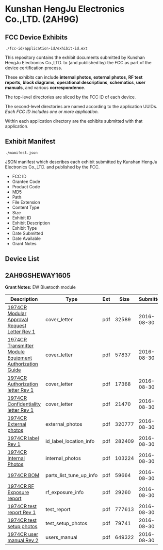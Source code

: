 # Kunshan HengJu Electronics Co.,LTD. (2AH9G)
## FCC Device Exhibits

```
./fcc-id/application-id/exhibit-id.ext
```

This repository contains the exhibit documents submitted by Kunshan HengJu Electronics Co.,LTD. to (and published by) the FCC as part of the device certification process.

These exhibits can include **internal photos**, **external photos**, **RF test reports**, **block diagrams**, **operational descriptions**, **schematics**, **user manuals**, and various **correspondence**.

The top-level directories are sliced by the FCC ID of each device.

The second-level directories are named according to the application UUIDs. *Each FCC ID includes one or more application.*

Within each application directory are the exhibits submitted with that application. 

## Exhibit Manifest

```
./manifest.json
```

JSON manifest which describes each exhibit submitted by Kunshan HengJu Electronics Co.,LTD. and published by the FCC.

- FCC ID
- Grantee Code
- Product Code
- MD5
- Path
- File Extension
- Content Type
- Size
- Exhibit ID
- Exhibit Description
- Exhibit Type
- Date Submitted
- Date Available
- Grant Notes

## Device List
## 2AH9GSHEWAY1605
**Grant Notes:** EW Bluetooth module

| Description | Type | Ext | Size | Submitted | Available |
| ----------- | ---- | --- | ---- | --------- | --------- |
| [1974CR Modular Approval Request Letter Rev 1](2AH9GSHEWAY1605/9f386ad6ea3ae579d44611a54d61f57e/3115867.pdf) | cover_letter | pdf | 32589 | 2016-08-30 | 2016-08-31 |
| [1974CR Transmitter Module Equipment Authorization Guide](2AH9GSHEWAY1605/9f386ad6ea3ae579d44611a54d61f57e/3115868.pdf) | cover_letter | pdf | 57837 | 2016-08-30 | 2016-08-31 |
| [1974CR  Authorization letter Rev 1](2AH9GSHEWAY1605/9f386ad6ea3ae579d44611a54d61f57e/3115870.pdf) | cover_letter | pdf | 17368 | 2016-08-30 | 2016-08-31 |
| [1974CR  Confidentiality letter Rev 1](2AH9GSHEWAY1605/9f386ad6ea3ae579d44611a54d61f57e/3115871.pdf) | cover_letter | pdf | 21470 | 2016-08-30 | 2016-08-31 |
| [1974CR External photos](2AH9GSHEWAY1605/9f386ad6ea3ae579d44611a54d61f57e/3115872.pdf) | external_photos | pdf | 320777 | 2016-08-30 | 2016-08-31 |
| [1974CR  label Rev 1](2AH9GSHEWAY1605/9f386ad6ea3ae579d44611a54d61f57e/3115874.pdf) | id_label_location_info | pdf | 282409 | 2016-08-30 | 2016-08-31 |
| [1974CR Internal Photos](2AH9GSHEWAY1605/9f386ad6ea3ae579d44611a54d61f57e/3115873.pdf) | internal_photos | pdf | 103224 | 2016-08-30 | 2016-08-31 |
| [1974CR BOM](2AH9GSHEWAY1605/9f386ad6ea3ae579d44611a54d61f57e/3115876.pdf) | parts_list_tune_up_info | pdf | 59664 | 2016-08-30 | 2016-08-31 |
| [1974CR RF Exposure report](2AH9GSHEWAY1605/9f386ad6ea3ae579d44611a54d61f57e/3115877.pdf) | rf_exposure_info | pdf | 29260 | 2016-08-30 | 2016-08-31 |
| [1974CR test report Rev 1](2AH9GSHEWAY1605/9f386ad6ea3ae579d44611a54d61f57e/3115879.pdf) | test_report | pdf | 777613 | 2016-08-30 | 2016-08-31 |
| [1974CR test setup photos](2AH9GSHEWAY1605/9f386ad6ea3ae579d44611a54d61f57e/3115880.pdf) | test_setup_photos | pdf | 79741 | 2016-08-30 | 2016-08-31 |
| [1974CR user manual Rev 2](2AH9GSHEWAY1605/9f386ad6ea3ae579d44611a54d61f57e/3115881.pdf) | users_manual | pdf | 649322 | 2016-08-30 | 2016-08-31 |
